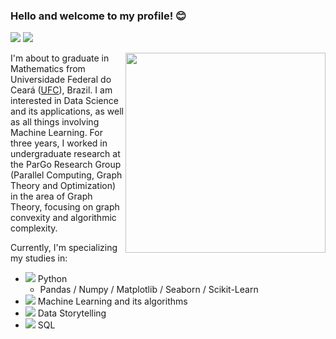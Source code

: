 ### Hello and welcome to my profile! 😊


[<img src="https://img.shields.io/badge/carodias-0A66C2?style=flat-square&logo=linkedin&logoColor=white" />](https://www.linkedin.com/in/carodias/)
[<img src="https://img.shields.io/badge/carolinadiasw@gmail.com-EA4335?style=flat-square&logo=Gmail&logoColor=white" />](mailto:carolinadiasw@gmail.com)


<a href="https://icons8.com/illustrations/illustration/marginalia-financial-report">
	<img width=320 align="right" src="https://github.com/diascarolina/diascarolina.github.io/blob/master/images/marginalia-financial-report.png">
</a>

I'm about to graduate in Mathematics from Universidade Federal do Ceará ([UFC](http://www.ufc.br/)), Brazil. I am interested in Data Science and its applications, as well as all things involving Machine Learning. For three years, I worked in undergraduate research at the ParGo Research Group (Parallel Computing, Graph Theory and Optimization) in the area of Graph Theory, focusing on graph convexity and algorithmic complexity.


Currently, I'm specializing my studies in:
- <img src="https://img.icons8.com/color/17/000000/python.png"/> Python
  - Pandas / Numpy / Matplotlib / Seaborn / Scikit-Learn
- <img src="https://img.icons8.com/doodle/17/000000/learning.png"/> Machine Learning and its algorithms
- <img src="https://img.icons8.com/dusk/17/000000/area-chart.png"/> Data Storytelling
- <img src="https://img.icons8.com/officexs/17/000000/database.png"/> SQL
